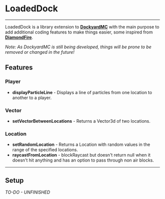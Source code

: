 # LoadedDock

---

LoadedDock is a library extension to [**DockyardMC**](https://github.com/DockyardMC) with the main purpose to add additional coding features to make things easier, some inspired from [**DiamondFire**](https://mcdiamondfire.com/about/).

*Note: As DockyardMC is still being developed, things will be prone to be removed or changed in the future!*

## Features

### Player
- **displayParticleLine** - Displays a line of particles from one location to another to a player.

### Vector
- **setVectorBetweenLocations** - Returns a Vector3d of two locations.

### Location
- **setRandomLocation** - Returns a Location with random values in the range of the specified locations.
- **raycastFromLocation** - blockRaycast but doesn't return null when it doesn't hit anything and has an option to pass through non air blocks.

---

## Setup

*TO-DO - UNFINISHED*

